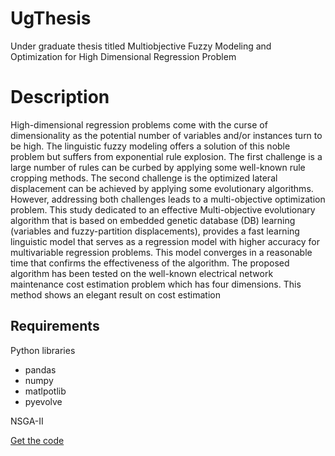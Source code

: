 # UgThesis
Under graduate thesis titled Multiobjective Fuzzy Modeling and Optimization for High Dimensional Regression Problem
# Description

High-dimensional regression problems come with the curse of dimensionality as the potential number of variables and/or instances turn to be high. The linguistic fuzzy modeling offers a solution of this noble problem but suffers from exponential rule explosion. The first challenge is a large number of rules can be curbed by applying some well-known rule cropping methods. The second challenge is the optimized lateral displacement can be achieved by applying some evolutionary algorithms. However, addressing both challenges leads to a multi-objective optimization problem. This study dedicated to an effective Multi-objective evolutionary algorithm that is based on embedded genetic database (DB) learning (variables and fuzzy-partition displacements), provides a fast learning linguistic model that serves as a regression model with higher accuracy for multivariable regression problems. This model converges in a reasonable time that confirms the effectiveness of the algorithm. The proposed algorithm has been tested on the well-known electrical network maintenance cost estimation problem which has four dimensions. This method shows an elegant result on cost estimation

## Requirements 
Python libraries
- pandas
- numpy
- matlpotlib
- pyevolve

NSGA-II 

[Get the code](https://www.iitk.ac.in/kangal/codes.shtml)
